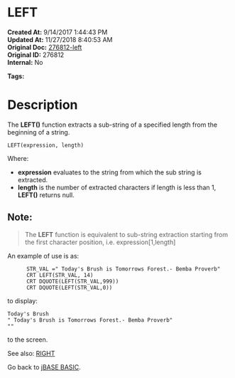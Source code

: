 # LEFT

**Created At:** 9/14/2017 1:44:43 PM  
**Updated At:** 11/27/2018 8:40:53 AM  
**Original Doc:** [276812-left](https://docs.jbase.com/36868-jbase-basic/276812-left)  
**Original ID:** 276812  
**Internal:** No  

**Tags:**
<badge text='string handling' vertical='middle' />

# Description

The **LEFT()** function extracts a sub-string of a specified length from the beginning of a string.

```
LEFT(expression, length)
```

Where:

- **expression** evaluates to the string from which the sub string is extracted.
- **length** is the number of extracted characters if length is less than 1, **LEFT()** returns null.




## Note:


> The **LEFT** function is equivalent to sub-string extraction starting from the first character position, i.e. expression[1,length]


An example of use is as:

```
      STR_VAL =" Today's Brush is Tomorrows Forest.- Bemba Proverb"
      CRT LEFT(STR_VAL, 14)
      CRT DQUOTE(LEFT(STR_VAL,999))
      CRT DQUOTE(LEFT(STR_VAL,0))
```

to display:

```
Today's Brush
" Today's Brush is Tomorrows Forest.- Bemba Proverb"
""
```

to the screen.



See also: [RIGHT](./../right)

Go back to [jBASE BASIC](./../jbase-basic-programmers-reference-guide).
